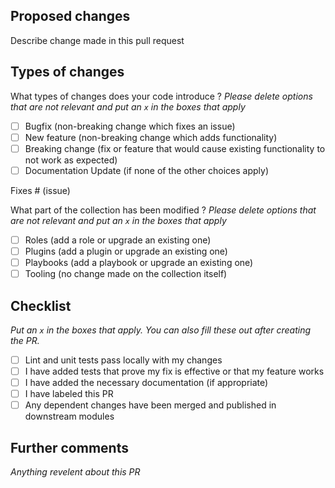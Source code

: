 ## Proposed changes

Describe change made in this pull request

## Types of changes

What types of changes does your code introduce ?
_Please delete options that are not relevant and put an `x` in the boxes that apply_

- [ ] Bugfix (non-breaking change which fixes an issue)
- [ ] New feature (non-breaking change which adds functionality)
- [ ] Breaking change (fix or feature that would cause existing functionality to not work as expected)
- [ ] Documentation Update (if none of the other choices apply)

Fixes # (issue)

What part of the collection has been modified ?
_Please delete options that are not relevant and put an `x` in the boxes that apply_
- [ ] Roles (add a role or upgrade an existing one)
- [ ] Plugins (add a plugin or upgrade an existing one)
- [ ] Playbooks (add a playbook or upgrade an existing one)
- [ ] Tooling (no change made on the collection itself)

## Checklist

_Put an `x` in the boxes that apply. You can also fill these out after creating the PR._

- [ ] Lint and unit tests pass locally with my changes
- [ ] I have added tests that prove my fix is effective or that my feature works
- [ ] I have added the necessary documentation (if appropriate)
- [ ] I have labeled this PR
- [ ] Any dependent changes have been merged and published in downstream modules

## Further comments
_Anything revelent about this PR_
